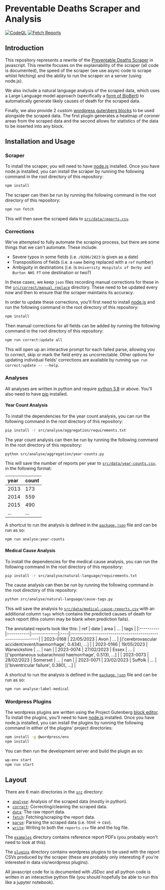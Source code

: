 # Preventable Deaths Scraper and Analysis

[![CodeQL](https://github.com/Mr-Helpful/preventable-deaths-scraper/actions/workflows/github-code-scanning/codeql/badge.svg)](https://github.com/Mr-Helpful/preventable-deaths-scraper/actions/workflows/github-code-scanning/codeql)
[![Fetch Reports](https://github.com/Mr-Helpful/preventable-deaths-scraper/actions/workflows/fetch.yml/badge.svg)](https://github.com/Mr-Helpful/preventable-deaths-scraper/actions/workflows/fetch.yml)

## Introduction

This repository represents a rewrite of the [Preventable Deaths Scraper](https://github.com/georgiarichards/georgiarichards.github.io) in javascript. This rewrite focuses on the explainability of the scraper (all code is documented), the speed of the scraper (we use async code to scrape whilst fetching) and the ability to run the scraper on a server (using node.js).

We also include a natural language analysis of the scraped data, which uses a Large Language model approach (specifically a [form of BioBert](https://huggingface.co/pritamdeka/BioBERT-mnli-snli-scinli-scitail-mednli-stsb)) to automatically generate likely causes of death for the scraped data.

Finally, we also provide 2 custom [wordpress gutenberg blocks](https://developer.wordpress.org/block-editor/how-to-guides/platform/) to be used alongside the scraped data. The first plugin generates a heatmap of coroner areas from the scraped data and the second allows for statistics of the data to be inserted into any block.

## Installation and Usage

### Scraper

To install the scraper, you will need to have [node.js](https://nodejs.org/en/) installed. Once you have node.js installed, you can install the scraper by running the following command in the root directory of this repository:

```bash
npm install
```

The scraper can then be run by running the following command in the root directory of this repository:

```bash
npm run fetch
```

This will then save the scraped data to [`src/data/reports.csv`](./src/data/reports.csv).

### Corrections

We've attempted to fully automate the scraping process, but there are some things that we can't automate. These include:

- Severe typos in some fields (i.e. `/0206/2023` is given as a date)
- Transpositions of fields (i.e. a `name` being replaced with a `ref` number)
- Ambiguity in destinations (i.e. is `University Hospitals of Derby and Burton NHS FT` one destination or two?)

In these cases, we keep `json` files recording manual corrections for these in the [`src/correct/manual_replace`](./src/correct/manual_replace) directory. These need to be updated every now and then to ensure that the scraper maintains its accuracy.

In order to update these corrections, you'll first need to install [node.js](https://nodejs.org/en/) and run the following command in the root directory of this repository:

```bash
npm install
```

Then manual corrections for all fields can be added by running the following command in the root directory of this repository:

```bash
npm run correct:update all
```

This will open up an interactive prompt for each failed parse, allowing you to correct, skip or mark the field entry as uncorrectable. Other options for updating individual fields' corrections are available by running `npm run correct:update -- --help`.

### Analyses

All analyses are written in python and require [python 3.8](https://www.python.org/downloads/) or above. You'll also need to have [pip](https://pip.pypa.io/en/stable/installation/) installed.

#### Year Count Analysis

To install the dependencies for the year count analysis, you can run the following command in the root directory of this repository:

```bash
pip install -r src/analyse/aggregation/requirements.txt
```

The year count analysis can then be run by running the following command in the root directory of this repository:

```bash
python src/analyse/aggregation/year-counts.py
```

This will save the number of reports per year to [`src/data/year-counts.csv`](./src/data/year-counts.csv), in the following format:

| year | count |
|:-----|:------|
| 2013 |   173 |
| 2014 |   559 |
| 2015 |   490 |
| ...  |   ... |

A shortcut to run the analysis is defined in the [`package.json`](./package.json) file and can be run as so:

```bash
npm run analyse:year-counts
```

#### Medical Cause Analysis

To install the dependencies for the medical cause analysis, you can run the following command in the root directory of this repository:

```bash
pip install -r src/analyse/natural-language/requirements.txt
```

The cause analysis can then be run by running the following command in the root directory of this repository:

```bash
python src/analyse/natural-language/cause-tags.py
```

This will save the analysis to [`src/data/medical-cause-reports.csv`](./src/data/medical-cause-reports.csv) with an additional column `tags` which contains the predicted causes of death for each report (this column may be blank when prediction fails).

The annotated reports look like this:
| ref       | date       | area         | ... | tags                                                         |
|:----------|:-----------|:-------------|:----|:-------------------------------------------------------------|
| 2023-0168 | 22/05/2023 | Avon         | ... | [('cerebrovascular accident/event/haemorrhage', 0.434), ...] |
| 2023-0166 | 19/05/2023 | Warwickshire | ... | nan                                                          |
| 2023-0074 | 27/02/2023 | Essex        | ... | [('spontaneous subarachnoid haemorrhage', 0.513), ...]       |
| 2023-0073 | 28/02/2023 | Somerset     | ... | nan                                                          |
| 2023-0071 | 23/02/2023 | Suffolk      | ... | [('biventricular failure', 0.380), ...]                      |

A shortcut to run the analysis is defined in the [`package.json`](./package.json) file and can be run as so:

```bash
npm run analyse:label-medical
```

### Wordpress Plugins

The wordpress plugins are written using the Project Gutenberg [block editor](https://developer.wordpress.org/block-editor/getting-started/devenv/). To install the plugins, you'll need to have [node.js](https://nodejs.org/en/) installed. Once you have node.js installed, you can install the plugins by running the following command in either of the plugins' project directories:

```bash
npm install -g @wordpress/env
npm install
```

You can then run the development server and build the plugin as so:

```bash
wp-env start
npm run start
```

## Layout

There are 6 main directories in the [`src`](./src) directory:

- [`analyse`](./src/analyse): Analysis of the scraped data (mostly in python).
- [`correct`](./src/correct): Correcting/cleaning the scraped data.
- [`data`](./src/data): The raw report data.
- [`fetch`](./src/fetch): Fetching/scraping the report data.
- [`parse`](./src/parse): Parsing the scraped data (i.e. html -> csv).
- [`write`](./src/write): Writing to both the `reports.csv` file and the log file.

The [`examples`](./examples) directory contains reference report PDFs (you probably won't need to look at this).

The [`plugins`](./plugins) directory contains wordpress plugins to be used with the report CSVs produced by the scraper (these are probably only interesting if you're interested in data vis/wordpress plugins).

All javascript code for is documented with JSDoc and all python code is written in an interactive python file (you should hopefully be able to run this like a jupyter notebook).
